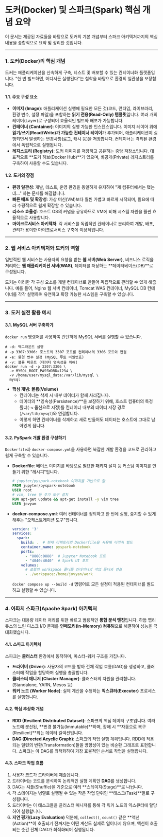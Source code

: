 # 도커(Docker) 및 스파크(Spark) 핵심 개념 요약

이 문서는 제공된 자료들을 바탕으로 도커의 기본 개념부터 스파크 아키텍처까지의 핵심 내용을 종합적으로 요약 및 정리한 것입니다.

---

### **1. 도커(Docker)의 핵심 개념**

도커는 애플리케이션을 신속하게 구축, 테스트 및 배포할 수 있는 컨테이너화 플랫폼입니다. "한 번 빌드하면, 어디서든 실행된다"는 철학을 바탕으로 환경의 일관성을 보장합니다.

#### **1.1. 주요 구성 요소**

*   **이미지 (Image)**: 애플리케이션 실행에 필요한 모든 것(코드, 런타임, 라이브러리, 환경 변수, 설정 파일)을 포함하는 **읽기 전용(Read-Only) 템플릿**입니다. 여러 개의 레이어(Layer)로 구성되어 효율적인 빌드와 배포가 가능합니다.
*   **컨테이너 (Container)**: 이미지의 실행 가능한 인스턴스입니다. 이미지 레이어 위에 **읽기/쓰기(Read/Write)가 가능한 컨테이너 레이어**가 추가되어, 애플리케이션이 실행되면서 발생하는 변경사항(로그, 캐시 등)을 저장합니다. 컨테이너는 격리된 환경에서 독립적으로 실행됩니다.
*   **레지스트리 (Registry)**: 도커 이미지를 저장하고 공유하는 중앙 저장소입니다. 대표적으로 **도커 허브(Docker Hub)**가 있으며, 비공개(Private) 레지스트리를 구축하여 사용할 수도 있습니다.

#### **1.2. 도커의 장점**

*   **환경 일관성**: 개발, 테스트, 운영 환경을 동일하게 유지하여 "제 컴퓨터에서는 됐는데..." 하는 문제를 해결합니다.
*   **빠른 배포 및 확장성**: 가상 머신(VM)보다 훨씬 가볍고 빠르게 시작되며, 필요에 따라 수평적으로 쉽게 확장할 수 있습니다.
*   **리소스 효율성**: 호스트 OS의 커널을 공유하므로 VM에 비해 시스템 자원을 훨씬 효율적으로 사용합니다.
*   **마이크로서비스 아키텍처**: 각 서비스를 독립적인 컨테이너로 분리하여 개발, 배포, 관리가 용이한 마이크로서비스 구축에 이상적입니다.

---

### **2. 웹 서비스 아키텍처와 도커의 역할**

일반적인 웹 서비스는 사용자의 요청을 받는 **웹 서버(Web Server)**, 비즈니스 로직을 처리하는 **웹 애플리케이션 서버(WAS)**, 데이터를 저장하는 **데이터베이스(DB)**로 구성됩니다.

도커는 이러한 각 구성 요소를 개별 컨테이너로 만들어 독립적으로 관리할 수 있게 해줍니다. 예를 들어, Nginx 웹 서버 컨테이너, Tomcat WAS 컨테이너, MySQL DB 컨테이너를 각각 실행하여 유연하고 확장 가능한 시스템을 구축할 수 있습니다.

---

### **3. 도커 실전 활용 예시**

#### **3.1. MySQL 서버 구축하기**

`docker run` 명령어를 사용하여 간단하게 MySQL 서버를 실행할 수 있습니다.

```docker
# -d: 백그라운드 실행
# -p 3307:3306: 호스트의 3307 포트를 컨테이너의 3306 포트와 연결
# -e: 환경 변수 설정 (MySQL 루트 비밀번호)
# -v: 볼륨 마운트 (데이터 영속성을 위해)
docker run -d -p 3307:3306 \
  -e MYSQL_ROOT_PASSWORD=1234 \
  -v /home/user/mysql_data:/var/lib/mysql \
  mysql
```

*   **핵심 개념: 볼륨(Volume)**
    *   컨테이너는 삭제 시 내부 데이터가 함께 사라집니다.
    *   데이터의 **영속성(Persistence)**을 보장하기 위해, 호스트 컴퓨터의 특정 폴더(`-v` 옵션으로 지정)를 컨테이너 내부의 데이터 저장 경로(`/var/lib/mysql`)와 연결합니다.
    *   이렇게 하면 컨테이너를 삭제하고 새로 만들어도 데이터는 호스트에 그대로 남아있게 됩니다.

#### **3.2. PySpark 개발 환경 구성하기**

`Dockerfile`과 `docker-compose.yml`을 사용하면 복잡한 개발 환경을 코드로 관리하고 쉽게 구축할 수 있습니다.

*   **Dockerfile**: 베이스 이미지를 바탕으로 필요한 패키지 설치 등 커스텀 이미지를 만들기 위한 "레시피"입니다.
    ```dockerfile
    # jupyter/pyspark-notebook 이미지를 기반으로 함
    FROM jupyter/pyspark-notebook
    USER root
    # vim, tree 등 추가 도구 설치
    RUN apt-get update && apt-get install -y vim tree
    USER jovyan
    ```
*   **docker-compose.yml**: 여러 컨테이너를 정의하고 한 번에 실행, 중지할 수 있게 해주는 "오케스트레이션 도구"입니다.
    ```yaml
    version: '3'
    services:
      spark:
        build: .  # 현재 디렉토리의 Dockerfile을 사용해 이미지 빌드
        container_name: pyspark-notebook
        ports:
          - "8888:8888"  # Jupyter Notebook 포트
          - "4040:4040"  # Spark UI 포트
        volumes:
          # 로컬의 workspace 폴더를 컨테이너의 작업 폴더와 연결
          - ./workspace:/home/jovyan/work
    ```
    `docker compose up --build -d` 명령어로 모든 설정이 적용된 컨테이너를 빌드하고 실행할 수 있습니다.

---

### **4. 아파치 스파크(Apache Spark) 아키텍처**

스파크는 대용량 데이터 처리를 위한 빠르고 범용적인 **통합 분석 엔진**입니다. 하둡 맵리듀스의 느린 디스크 I/O 문제를 **인메모리(In-Memory) 컴퓨팅**으로 해결하여 성능을 극대화했습니다.

#### **4.1. 스파크 아키텍처**

스파크는 **클러스터** 환경에서 동작하며, 마스터-워커 구조를 가집니다.

*   **드라이버 (Driver)**: 사용자의 코드를 받아 전체 작업 흐름(DAG)을 생성하고, 클러스터에 작업을 할당하며 실행을 총괄합니다.
*   **클러스터 매니저 (Cluster Manager)**: 클러스터의 자원을 관리합니다. (Standalone, YARN, Mesos 등)
*   **워커 노드 (Worker Node)**: 실제 계산을 수행하는 **익스큐터(Executor)** 프로세스를 실행합니다.

#### **4.2. 핵심 추상화 개념**

*   **RDD (Resilient Distributed Dataset)**: 스파크의 핵심 데이터 구조입니다. 여러 노드에 분산된, **변경 불가능(Immutable)**하며, 장애 시 **자동으로 복구(Resilient)**되는 데이터 컬렉션입니다.
*   **DAG (Directed Acyclic Graph)**: 스파크의 작업 실행 계획입니다. RDD에 적용되는 일련의 변환(Transformation)들을 방향성이 있는 비순환 그래프로 표현합니다. 스파크는 이 DAG를 최적화하여 가장 효율적인 순서로 작업을 실행합니다.

#### **4.3. 스파크 작업 흐름**

1.  사용자 코드가 드라이버에 제출됩니다.
2.  드라이버는 코드를 분석하여 논리적인 실행 계획인 **DAG**를 생성합니다.
3.  DAG는 셔플(Shuffle)을 기준으로 여러 **스테이지(Stage)**로 나뉩니다.
4.  각 스테이지는 병렬로 실행될 수 있는 작은 작업 단위인 **태스크(Task)**들로 구성됩니다.
5.  드라이버는 이 태스크들을 클러스터 매니저를 통해 각 워커 노드의 익스큐터에 할당하여 실행합니다.
6.  **지연 평가(Lazy Evaluation)** 덕분에, `collect()`, `count()` 같은 **액션(Action)**이 호출되기 전까지는 어떤 계산도 실제로 일어나지 않으며, 액션이 호출되는 순간 전체 DAG가 최적화되어 실행됩니다.
